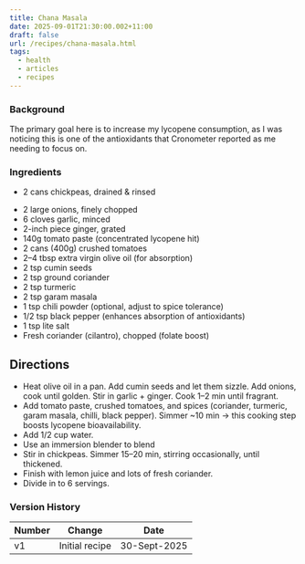 ```yaml
---
title: Chana Masala
date: 2025-09-01T21:30:00.002+11:00
draft: false
url: /recipes/chana-masala.html
tags:
  - health
  - articles
  - recipes
---
```

### Background

The primary goal here is to increase my lycopene consumption, as I was noticing this is one of the antioxidants that Cronometer reported as me needing to focus on.
### Ingredients

* 2 cans chickpeas, drained & rinsed
- 2 large onions, finely chopped
- 6 cloves garlic, minced
- 2-inch piece ginger, grated
- 140g tomato paste (concentrated lycopene hit)
- 2 cans (400g) crushed tomatoes
- 2–4 tbsp extra virgin olive oil (for absorption)
- 2 tsp cumin seeds
- 2 tsp ground coriander
- 2 tsp turmeric
- 2 tsp garam masala
- 1 tsp chili powder (optional, adjust to spice tolerance)
- 1/2 tsp black pepper (enhances absorption of antioxidants)
- 1 tsp lite salt
- Fresh coriander (cilantro), chopped (folate boost)

## Directions

* Heat olive oil in a pan. Add cumin seeds and let them sizzle. Add onions, cook until golden.  Stir in garlic + ginger. Cook 1–2 min until fragrant.  
* Add tomato paste, crushed tomatoes, and spices (coriander, turmeric, garam masala, chilli, black pepper). Simmer ~10 min → this cooking step boosts lycopene bioavailability.  
* Add 1/2 cup water.
* Use an immersion blender to blend
* Stir in chickpeas. Simmer 15–20 min, stirring occasionally, until thickened.  
* Finish with lemon juice and lots of fresh coriander.
* Divide in to 6 servings.

### Version History

| Number | Change         | Date         |
| ------ | -------------- | ------------ |
| v1     | Initial recipe | 30-Sept-2025 |

